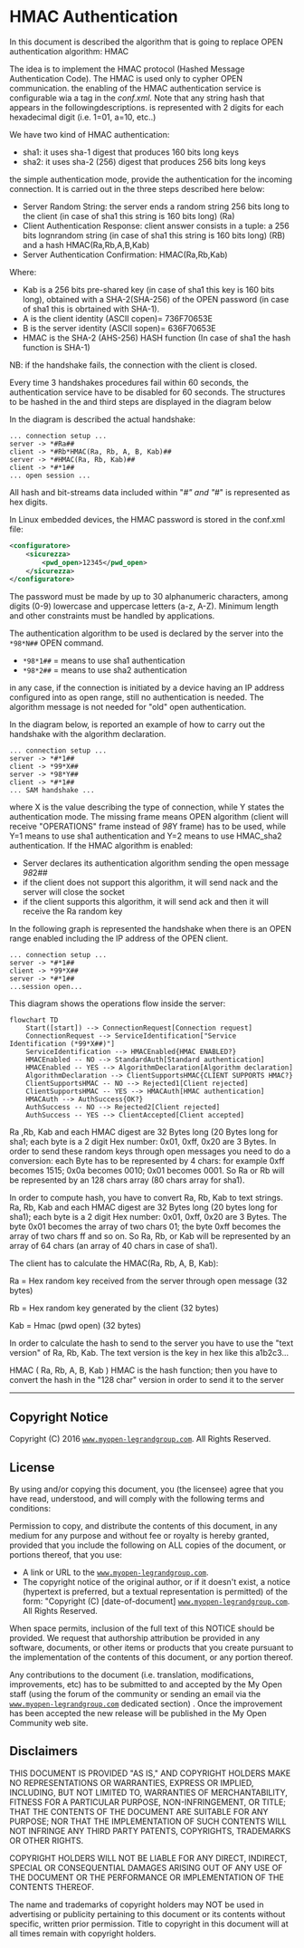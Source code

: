 # HMAC Authentication

In this document is described the algorithm that is going to replace OPEN authentication algorithm: HMAC

The idea is to implement the HMAC protocol (Hashed Message Authentication Code).
The HMAC is used only to cypher OPEN communication.
the enabling of the HMAC authentication service is configurable wia a tag in the *conf.xml*.
Note that any string hash that appears in the followingdescriptions. is represented with 2 digits for each hexadecimal digit (i.e. 1=01, a=10, etc..)

We have two kind of HMAC authentication:

- sha1: it uses sha-1 digest that produces 160 bits long keys
- sha2: it uses sha-2 (256) digest that produces 256 bits long keys

the simple authentication mode, provide the authentication for the incoming connection. It is carried out in the three steps described here below:

- Server Random String: the server ends a random string 256 bits long to the client (in case of sha1 this string is 160 bits long) (Ra)
- Client Authentication Response: client answer consists in a tuple: a 256 bits lognrandom string (in case of sha1 this string is 160 bits long) (RB) and a hash HMAC(Ra,Rb,A,B,Kab)
- Server Authentication Confirmation: HMAC(Ra,Rb,Kab)

Where:

- Kab is a 256 bits pre-shared key (in case of sha1 this key is 160 bits long), obtained with a SHA-2(SHA-256) of the OPEN password (in case of sha1 this is obrtained with SHA-1).
- A is the client identity (ASCII copen)= 736F70653E
- B is the server identity (ASCII sopen)= 636F70653E
- HMAC is the SHA-2 (AHS-256) HASH function (In case of sha1 the hash function is SHA-1)

NB: if the handshake fails, the connection with the client is closed.

Every time 3 handshakes procedures fail within 60 seconds, the authentication service have to be disabled for 60 seconds.
The structures to be hashed in the and third steps are displayed in the diagram below

In the diagram is described the actual handshake:

```text
... connection setup ...
server -> *#Ra##
client -> *#Rb*HMAC(Ra, Rb, A, B, Kab)##
server -> *#HMAC(Ra, Rb, Kab)##
client -> *#*1##
... open session ...
```

All hash and bit-streams data included within "*#" and "*#" is represented as hex digits.

In Linux embedded devices, the HMAC password is stored in the conf.xml file:

```xml
<configuratore>
    <sicurezza>
        <pwd_open>12345</pwd_open>
    </sicurezza>
</configuratore>
```

The password must be made by up to 30 alphanumeric characters, among digits (0-9) lowercase and uppercase letters (a-z, A-Z).
Minimum length and other constraints must be handled by applications.

The authentication algorithm to be used is declared by the server into the `*98*N##` OPEN command.

- `*98*1##` = means to use sha1 authentication
- `*98*2##` = means to use sha2 authentication

in any case, if the connection is initiated by a device having an IP address configured into as open range, still no authentication is needed.
The algorithm message is not needed for "old" open authentication.

In the diagram below, is reported an example of how to carry out the handshake with the algorithm declaration.

```text
... connection setup ...
server -> *#*1##
client -> *99*X##
server -> *98*Y##
client -> *#*1##
... SAM handshake ...
```

where X is the value describing the type of connection, while Y states the authentication mode.
The missing frame means OPEN algorithm (client will receive "OPERATIONS" frame instead of *98*Y frame) has to be used, while Y=1 means to use sha1 authentication and Y=2 means to use HMAC_sha2 authentication.
If the HMAC algorithm is enabled:

- Server declares its authentication algorithm sending the open message *98*2##
- if the client does not support this algorithm, it will send nack and the server will close the socket
- if the client supports this algorithm, it will send ack and then it will receive the Ra random key

In the following graph is represented the handshake when there is an OPEN range enabled including the IP address of the OPEN client.

```text
... connection setup ...
server -> *#*1##
client -> *99*X##
server -> *#*1##
...session open...
```

This diagram shows the operations flow inside the server:

```mermaid
flowchart TD
    Start([start]) --> ConnectionRequest[Connection request]
    ConnectionRequest --> ServiceIdentification["Service Identification (*99*X##)"]
    ServiceIdentification --> HMACEnabled{HMAC ENABLED?}
    HMACEnabled -- NO --> StandardAuth[Standard authentication]
    HMACEnabled -- YES --> AlgorithmDeclaration[Algorithm declaration]
    AlgorithmDeclaration --> ClientSupportsHMAC{CLIENT SUPPORTS HMAC?}
    ClientSupportsHMAC -- NO --> Rejected1[Client rejected]
    ClientSupportsHMAC -- YES --> HMACAuth[HMAC authentication]
    HMACAuth --> AuthSuccess{OK?}
    AuthSuccess -- NO --> Rejected2[Client rejected]
    AuthSuccess -- YES --> ClientAccepted[Client accepted]
```

Ra ,Rb, Kab and each HMAC digest are 32 Bytes long (20 Bytes long for sha1; each byte is a 2 digit Hex number: 0x01, 0xff, 0x20 are 3 Bytes.
In order to send these random keys through open messages you need to do a conversion: each Byte has to be represented by 4 chars: for example 0xff becomes 1515; 0x0a becomes 0010; 0x01 becomes 0001.
So Ra or Rb will be represented by an 128 chars array (80 chars array for sha1).

In order to compute hash, you have to convert Ra, Rb, Kab to text strings.
Ra, Rb, Kab and each HMAC digest are 32 Bytes long (20 bytes long for sha1); each byte is a 2 digit Hex number: 0x01, 0xff, 0x20 are 3 Bytes.
The byte 0x01 becomes the array of two chars 01; the byte 0xff becomes the array of two chars ff and so on.
So Ra, Rb, or Kab will be represented by an array of 64 chars (an array of 40 chars in case of sha1).

The client has to calculate the HMAC(Ra, Rb, A, B, Kab):

Ra = Hex random key received from the server through open message (32 bytes)

Rb = Hex random key generated by the client (32 bytes)

Kab = Hmac (pwd open) (32 bytes)

In order to calculate the hash to send to the server you have to use the "text version" of Ra, Rb, Kab.
The text version is the key in hex like this a1b2c3...

HMAC ( Ra, Rb, A, B, Kab ) HMAC is the hash function; then you have to convert the hash in the "128 char" version in order to send it to the server

---

## Copyright Notice

Copyright (C) 2016 [`www.myopen-legrandgroup.com`](https://www.myopen-legrandgroup.com). All Rights Reserved.

## License

By using and/or copying this document, you (the licensee) agree that you have read, understood, and will comply with the following terms and conditions:

Permission to copy, and distribute the contents of this document, in any medium for any purpose and without fee or royalty is hereby granted, provided that you include the following on ALL copies of the document, or portions thereof, that you use:

- A link or URL to the [`www.myopen-legrandgroup.com`](https://www.myopen-legrandgroup.com).
- The copyright notice of the original author, or if it doesn't exist, a notice (hypertext is preferred, but a textual representation is permitted) of the form: "Copyright (C) [date-of-document] [`www.myopen-legrandgroup.com`](https://www.myopen-legrandgroup.com). All Rights Reserved.

When space permits, inclusion of the full text of this NOTICE should be provided. We request that authorship attribution be provided in any software, documents, or other items or products that you create pursuant to the implementation of the contents of this document, or any portion thereof.

Any contributions to the document (i.e. translation, modifications, improvements, etc) has to be submitted to and accepted by the My Open staff (using the forum of the community or sending an email via the [`www.myopen-legrandgroup.com`](https://www.myopen-legrandgroup.com) dedicated section) . Once the improvement has been accepted the new release will be published in the My Open Community web site.

## Disclaimers

THIS DOCUMENT IS PROVIDED "AS IS," AND COPYRIGHT HOLDERS MAKE NO REPRESENTATIONS OR WARRANTIES, EXPRESS OR IMPLIED, INCLUDING, BUT NOT LIMITED TO, WARRANTIES OF MERCHANTABILITY, FITNESS FOR A PARTICULAR PURPOSE, NON-INFRINGEMENT, OR TITLE; THAT THE CONTENTS OF THE DOCUMENT ARE SUITABLE FOR ANY PURPOSE; NOR THAT THE IMPLEMENTATION OF SUCH CONTENTS WILL NOT INFRINGE ANY THIRD PARTY PATENTS, COPYRIGHTS, TRADEMARKS OR OTHER RIGHTS.

COPYRIGHT HOLDERS WILL NOT BE LIABLE FOR ANY DIRECT, INDIRECT, SPECIAL OR CONSEQUENTIAL DAMAGES ARISING OUT OF ANY USE OF THE DOCUMENT OR THE PERFORMANCE OR IMPLEMENTATION OF THE CONTENTS THEREOF.

The name and trademarks of copyright holders may NOT be used in advertising or publicity pertaining to this document or its contents without specific, written prior permission. Title to copyright in this document will at all times remain with copyright holders.
